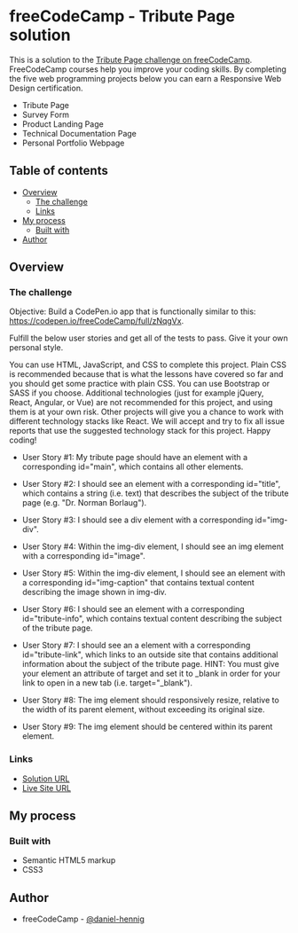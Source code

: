 # freeCodeCamp - Tribute Page solution

This is a solution to the [Tribute Page challenge on freeCodeCamp](https://www.freecodecamp.org/learn/responsive-web-design/responsive-web-design-projects/build-a-tribute-page). FreeCodeCamp courses help you improve your coding skills. By completing the five web programming projects below you can earn a Responsive Web Design certification.
- Tribute Page
- Survey Form
- Product Landing Page
- Technical Documentation Page
- Personal Portfolio Webpage

## Table of contents

- [Overview](#overview)
  - [The challenge](#the-challenge)
  - [Links](#links)
- [My process](#my-process)
  - [Built with](#built-with)
- [Author](#author)

## Overview

### The challenge

Objective: Build a CodePen.io app that is functionally similar to this: https://codepen.io/freeCodeCamp/full/zNqgVx.

Fulfill the below user stories and get all of the tests to pass. Give it your own personal style.

You can use HTML, JavaScript, and CSS to complete this project. Plain CSS is recommended because that is what the lessons have covered so far and you should get some practice with plain CSS. You can use Bootstrap or SASS if you choose. Additional technologies (just for example jQuery, React, Angular, or Vue) are not recommended for this project, and using them is at your own risk. Other projects will give you a chance to work with different technology stacks like React. We will accept and try to fix all issue reports that use the suggested technology stack for this project. Happy coding!

- User Story #1: My tribute page should have an element with a corresponding id="main", which contains all other elements.

- User Story #2: I should see an element with a corresponding id="title", which contains a string (i.e. text) that describes the subject of the tribute page (e.g. "Dr. Norman Borlaug").

- User Story #3: I should see a div element with a corresponding id="img-div".

- User Story #4: Within the img-div element, I should see an img element with a corresponding id="image".

- User Story #5: Within the img-div element, I should see an element with a corresponding id="img-caption" that contains textual content describing the image shown in img-div.

- User Story #6: I should see an element with a corresponding id="tribute-info", which contains textual content describing the subject of the tribute page.

- User Story #7: I should see an a element with a corresponding id="tribute-link", which links to an outside site that contains additional information about the subject of the tribute page. HINT: You must give your element an attribute of target and set it to _blank in order for your link to open in a new tab (i.e. target="_blank").

- User Story #8: The img element should responsively resize, relative to the width of its parent element, without exceeding its original size.

- User Story #9: The img element should be centered within its parent element.

### Links

- [Solution URL]()
- [Live Site URL]()

## My process

### Built with

- Semantic HTML5 markup
- CSS3

## Author

- freeCodeCamp - [@daniel-hennig](https://www.freecodecamp.org/daniel-hennig)
